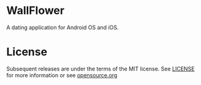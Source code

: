 # WallFlower
A dating application for Android OS and iOS.

# License
Subsequent releases are under the terms of the MIT license. 
See <a href="/LICENSE">LICENSE</a> for more information or
see <a href="https://opensource.org/licenses/MIT" rel="nofollow">opensource.org</a>
